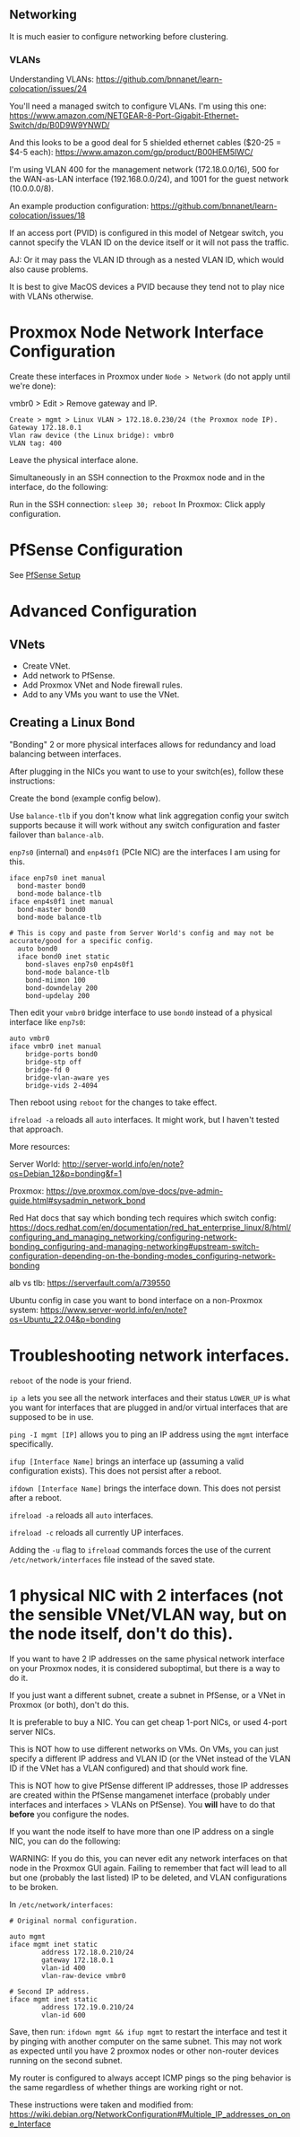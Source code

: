 ## Networking

It is much easier to configure networking before clustering.

### VLANs

Understanding VLANs: https://github.com/bnnanet/learn-colocation/issues/24

You'll need a managed switch to configure VLANs. I'm using this one: https://www.amazon.com/NETGEAR-8-Port-Gigabit-Ethernet-Switch/dp/B0D9W9YNWD/

And this looks to be a good deal for 5 shielded ethernet cables ($20-25 = $4-5 each): https://www.amazon.com/gp/product/B00HEM5IWC/

I'm using VLAN 400 for the management  network (172.18.0.0/16), 500 for the WAN-as-LAN interface (192.168.0.0/24), and 1001 for the guest network (10.0.0.0/8).

An example production configuration: https://github.com/bnnanet/learn-colocation/issues/18

If an access port (PVID) is configured in this model of Netgear switch, you cannot specify the VLAN ID on the device itself or it will not pass the traffic.

AJ: Or it may pass the VLAN ID through as a nested VLAN ID, which would also cause problems.

It is best to give MacOS devices a PVID because they tend not to play nice with VLANs otherwise.

# Proxmox Node Network Interface Configuration

Create these interfaces in Proxmox under `Node > Network` (do not apply until we're done):

vmbr0 > Edit > Remove gateway and IP.
```
Create > mgmt > Linux VLAN > 172.18.0.230/24 (the Proxmox node IP).
Gateway 172.18.0.1
Vlan raw device (the Linux bridge): vmbr0
VLAN tag: 400
```

Leave the physical interface alone.

Simultaneously in an SSH connection to the Proxmox node and in the interface, do the following:

Run in the SSH connection: `sleep 30; reboot`
In Proxmox: Click apply configuration.

# PfSense Configuration

See [PfSense Setup](https://github.com/mathwhiz1212/proxmox-notes/blob/main/PfSense.md)

# Advanced Configuration

## VNets

* Create VNet.
* Add network to PfSense.
* Add Proxmox VNet and Node firewall rules.
* Add to any VMs you want to use the VNet.

## Creating a Linux Bond

"Bonding" 2 or more physical interfaces allows for redundancy and load balancing between interfaces. 

After plugging in the NICs you want to use to your switch(es), follow these instructions:

Create the bond (example config below).

Use `balance-tlb` if you don't know what link aggregation config your switch supports because it will work without any switch configuration and faster failover than `balance-alb`.

`enp7s0` (internal) and `enp4s0f1` (PCIe NIC) are the interfaces I am using for this.

```
iface enp7s0 inet manual
  bond-master bond0
  bond-mode balance-tlb
iface enp4s0f1 inet manual
  bond-master bond0
  bond-mode balance-tlb  

# This is copy and paste from Server World's config and may not be accurate/good for a specific config.
  auto bond0
  iface bond0 inet static
    bond-slaves enp7s0 enp4s0f1
    bond-mode balance-tlb
    bond-miimon 100
    bond-downdelay 200
    bond-updelay 200
```

Then edit your `vmbr0` bridge interface to use `bond0` instead of a physical interface like `enp7s0`:

```
auto vmbr0
iface vmbr0 inet manual
	bridge-ports bond0
	bridge-stp off
	bridge-fd 0
	bridge-vlan-aware yes
	bridge-vids 2-4094
```

Then reboot using `reboot` for the changes to take effect.

`ifreload -a` reloads all `auto` interfaces. It might work, but I haven't tested that approach.

More resources:

Server World: http://server-world.info/en/note?os=Debian_12&p=bonding&f=1

Proxmox: https://pve.proxmox.com/pve-docs/pve-admin-guide.html#sysadmin_network_bond

Red Hat docs that say which bonding tech requires which switch config: https://docs.redhat.com/en/documentation/red_hat_enterprise_linux/8/html/configuring_and_managing_networking/configuring-network-bonding_configuring-and-managing-networking#upstream-switch-configuration-depending-on-the-bonding-modes_configuring-network-bonding

alb vs tlb: https://serverfault.com/a/739550

Ubuntu config in case you want to bond interface on a non-Proxmox system: https://www.server-world.info/en/note?os=Ubuntu_22.04&p=bonding

# Troubleshooting network interfaces.

`reboot` of the node is your friend.

`ip a` lets you see all the network interfaces and their status `LOWER_UP` is what you want for interfaces that are plugged in and/or virtual interfaces that are supposed to be in use.

`ping -I mgmt [IP]` allows you to ping an IP address using the `mgmt` interface specifically.

`ifup [Interface Name]` brings an interface up (assuming a valid configuration exists). This does not persist after a reboot.

`ifdown [Interface Name]` brings the interface down. This does not persist after a reboot.

`ifreload -a` reloads all `auto` interfaces.

`ifreload -c` reloads all currently UP interfaces.

Adding the `-u` flag to `ifreload` commands forces the use of the current `/etc/network/interfaces` file instead of the saved state.

# 1 physical NIC with 2 interfaces (not the sensible VNet/VLAN way, but on the node itself, don't do this).

If you want to have 2 IP addresses on the same physical network interface on your Proxmox nodes, it is considered suboptimal, but there is a way to do it.

If you just want a different subnet, create a subnet in PfSense, or a VNet in Proxmox (or both), don't do this.

It is preferable to buy a NIC. You can get cheap 1-port NICs, or used 4-port server NICs.

This is NOT how to use different networks on VMs. On VMs, you can just specify a different IP address and VLAN ID (or the VNet instead of the VLAN ID if the VNet has a VLAN configured) and that should work fine.

This is NOT how to give PfSense different IP addresses, those IP addresses are created within the PfSense mangamenet interface (probably under interfaces and interfaces > VLANs on PfSense). You **will** have to do that **before** you configure the nodes.

If you want the node itself to have more than one IP address on a single NIC, you can do the following:

WARNING: If you do this, you can never edit any network interfaces on that node in the Proxmox GUI again. Failing to remember that fact will lead to all but one (probably the last listed) IP to be deleted, and VLAN configurations to be broken.

In `/etc/network/interfaces`:

```
# Original normal configuration.

auto mgmt
iface mgmt inet static
        address 172.18.0.210/24
        gateway 172.18.0.1
        vlan-id 400
        vlan-raw-device vmbr0

# Second IP address.
iface mgmt inet static
        address 172.19.0.210/24
        vlan-id 600
```

Save, then run: `ifdown mgmt && ifup mgmt` to restart the interface and test it by pinging with another computer on the same subnet. This may not work as expected until you have 2 proxmox nodes or other non-router devices running on the second subnet.

My router is configured to always accept ICMP pings so the ping behavior is the same regardless of whether things are working right or not.

These instructions were taken and modified from: https://wiki.debian.org/NetworkConfiguration#Multiple_IP_addresses_on_one_Interface
